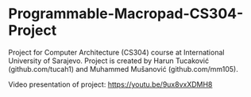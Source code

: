 # Programmable-Macropad-CS304-Project

Project for Computer Architecture (CS304) course at International University of Sarajevo. 
Project is created by Harun Tucaković (github.com/tucah1) and Muhammed Mušanović (github.com/mm105).

Video presentation of project: https://youtu.be/9ux8vxXDMH8
